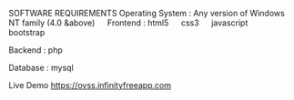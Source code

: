 
SOFTWARE REQUIREMENTS
Operating System : Any version of Windows NT family (4.0 &above)
 
Frontend :
html5   css3   javascript   bootstrap

Backend :
php

Database :
mysql



Live Demo
https://ovss.infinityfreeapp.com
